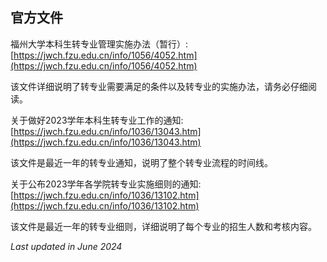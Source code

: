 ## 官方文件
福州大学本科生转专业管理实施办法（暂行）: [https://jwch.fzu.edu.cn/info/1056/4052.htm](https://jwch.fzu.edu.cn/info/1056/4052.htm)

该文件详细说明了转专业需要满足的条件以及转专业的实施办法，请务必仔细阅读。

关于做好2023学年本科生转专业工作的通知: [https://jwch.fzu.edu.cn/info/1036/13043.htm](https://jwch.fzu.edu.cn/info/1036/13043.htm)

该文件是最近一年的转专业通知，说明了整个转专业流程的时间线。

关于公布2023学年各学院转专业实施细则的通知: [https://jwch.fzu.edu.cn/info/1036/13102.htm](https://jwch.fzu.edu.cn/info/1036/13102.htm)

该文件是最近一年的转专业细则，详细说明了每个专业的招生人数和考核内容。

*Last updated in June 2024*